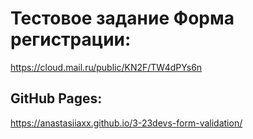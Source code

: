 # Тестовое задание Форма регистрации:

<https://cloud.mail.ru/public/KN2F/TW4dPYs6n>

## GitHub Pages:
<https://anastasiiaxx.github.io/3-23devs-form-validation/>